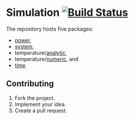 # Simulation [![Build Status][travis-img]][travis-url]

The repository hosts five packages:

* [power](power),
* [system](system),
* temperature/[analytic](temperature/analytic),
* temperature/[numeric](temperature/numeric), and
* [time](time).

## Contributing

1. Fork the project.
2. Implement your idea.
3. Create a pull request.

[travis-img]: https://travis-ci.org/ready-steady/simulation.svg
[travis-url]: https://travis-ci.org/ready-steady/simulation
